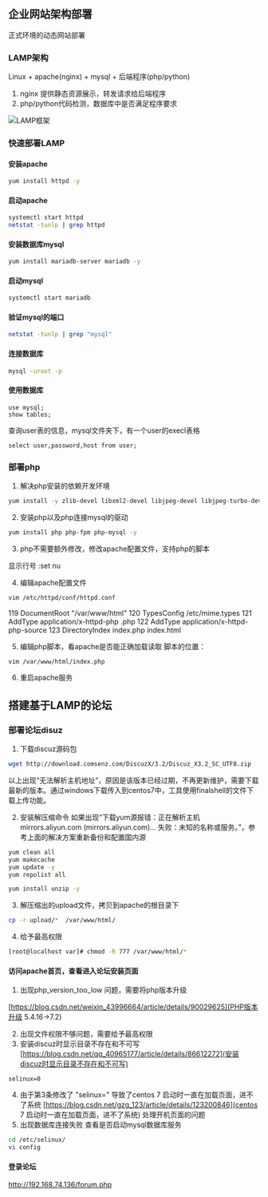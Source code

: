 

## 企业网站架构部署

正式环境的动态网站部署

### LAMP架构

Linux + apache(nginx) + mysql + 后端程序(php/python)

1. nginx 提供静态资源展示，转发请求给后端程序
2. php/python代码检测，数据库中是否满足程序要求

![LAMP框架](https://img-blog.csdnimg.cn/direct/fd886b3131c3465b867eaf6f335d4df5.png)

### 快速部署LAMP

#### 安装apache

```bash
yum install httpd -y
```

#### 启动apache

```bash
systemctl start httpd
netstat -tunlp | grep httpd
```

#### 安装数据库mysql

```bash
yum install mariadb-server mariadb -y
```

#### 启动mysql

```bash
systemctl start mariadb
```

#### 验证mysql的端口

```bash
netstat -tunlp | grep "mysql"
```

#### 连接数据库

```bash
mysql -uroot -p
```

#### 使用数据库

```mysql
use mysql;
show tables;
```

查询user表的信息，mysql文件夹下，有一个user的execl表格

```mysql
select user,password,host from user;
```

### 部署php

1. 解决php安装的依赖开发环境
   
```bash
yum install -y zlib-devel libxml2-devel libjpeg-devel libjpeg-turbo-devel libiconv-devel freetype-devel libpng-devel gd-devel libcurl-devel libxslt-devel libtool-ltdl-devel pcre pcre-devel apr apr-devel zlib-devel gcc make
```

2. 安装php以及php连接mysql的驱动
```bash
yum install php php-fpm php-mysql -y
```

3. php不需要额外修改，修改apache配置文件，支持php的脚本

显示行号 :set nu

4. 编辑apache配置文件

```bash
vim /etc/httpd/conf/httpd.conf
```

119 DocumentRoot "/var/www/html"
120         TypesConfig /etc/mime.types
121         AddType application/x-httpd-php .php
122         AddType application/x-httpd-php-source
123         DirectoryIndex index.php index.html

5. 编辑php脚本，看apache是否能正确加载读取
   脚本的位置：

```bash
vim /var/www/html/index.php
```

6. 重启apache服务

## 搭建基于LAMP的论坛

### 部署论坛disuz

1. 下载discuz源码包

```bash
wget http://download.comsenz.com/DiscuzX/3.2/Discuz_X3.2_SC_UTF8.zip
```

以上出现“无法解析主机地址”，原因是该版本已经过期，不再更新维护，需要下载最新的版本。通过windows下载传入到centos7中，工具使用finalshell的文件下载上传功能。

2. 安装解压缩命令
   如果出现“下载yum源报错：正在解析主机 mirrors.aliyun.com (mirrors.aliyun.com)... 失败：未知的名称或服务。”，参考上面的解决方案重新备份和配置国内源

```bash
yum clean all
yum makecache
yum update -y
yum repolist all
```

```bash
yum install unzip -y
```

3. 解压缩出的upload文件，拷贝到apache的根目录下

```bash
cp -r upload/*  /var/www/html/
```

4. 给予最高权限

```bash
[root@localhost var]# chmod -R 777 /var/www/html/*
```

#### 访问apache首页，查看进入论坛安装页面

1. 出现php_version_too_low 问题，需要将php版本升级

[https://blog.csdn.net/weixin_43996664/article/details/90029625](PHP版本升级 5.4.16->7.2)

2. 出现文件权限不够问题，需要给予最高权限
3. 安装discuz时显示目录不存在和不可写
   [https://blog.csdn.net/qq_40965177/article/details/86612272](安装discuz时显示目录不存在和不可写)

```
selinux=0
```

4. 由于第3条修改了  "selinux="  导致了centos 7 启动时一直在加载页面，进不了系统
   [https://blog.csdn.net/gzg_123/article/details/123200846](centos 7 启动时一直在加载页面，进不了系统)
   处理开机页面的问题
5. 出现数据库连接失败
   查看是否启动mysql数据库服务

```bash
cd /etc/selinux/
vi config
```

#### 登录论坛

http://192.168.74.136/forum.php
